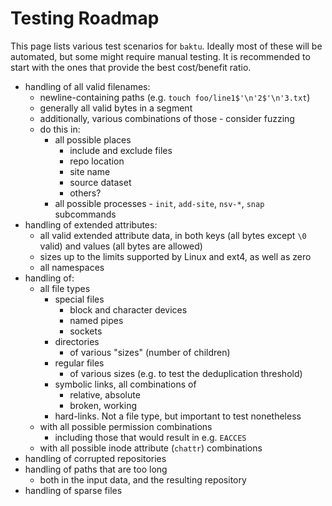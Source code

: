 # Testing Roadmap

This page lists various test scenarios for `baktu`. Ideally most of these will be automated, but some might require manual testing. It is recommended to start with the ones that provide the best cost/benefit ratio.

- handling of all valid filenames:
    - newline-containing paths (e.g. `touch foo/line1$'\n'2$'\n'3.txt`)
    - generally all valid bytes in a segment
    - additionally, various combinations of those - consider fuzzing
    - do this in:
        - all possible places
            - include and exclude files
            - repo location
            - site name
            - source dataset
            - others?
        - all possible processes - `init`, `add-site`, `nsv-*`, `snap` subcommands
- handling of extended attributes:
    - all valid extended attribute data, in both keys (all bytes except `\0` valid) and values (all bytes are allowed)
    - sizes up to the limits supported by Linux and ext4, as well as zero
    - all namespaces
- handling of:
    - all file types
        - special files
            - block and character devices
            - named pipes
            - sockets
        - directories
            - of various "sizes" (number of children)
        - regular files
            - of various sizes (e.g. to test the deduplication threshold)
        - symbolic links, all combinations of
            - relative, absolute
            - broken, working
        - hard-links. Not a file type, but important to test nonetheless
    - with all possible permission combinations
        - including those that would result in e.g. `EACCES`
    - with all possible inode attribute (`chattr`) combinations
- handling of corrupted repositories
- handling of paths that are too long
    - both in the input data, and the resulting repository
- handling of sparse files